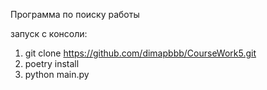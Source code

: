 Программа по поиску работы 

запуск с консоли:
1) git clone https://github.com/dimapbbb/CourseWork5.git
2) poetry install
3) python main.py
